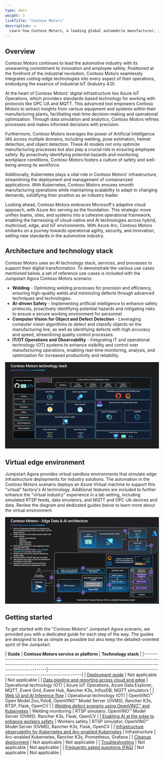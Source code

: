 ```yaml
---
type: docs
weight: 3
linkTitle: "Contoso Motors"
description: >-
  Learn how Contoso Motors, a leading global automobile manufacturer, implements an AI-enhanced cloud-to-edge strategy with Azure Arc, IoT services, Rancher K3s, artificial intelligence, software distribution and data pipelines.
---
```


## Overview

Contoso Motors continues to lead the automotive industry with its unwavering commitment to innovation and employee safety. Positioned at the forefront of the industrial revolution, Contoso Motors seamlessly integrates cutting-edge technologies into every aspect of their operations, embodying the essence of Industrial IoT (Industry 4.0).

At the heart of Contoso Motors' digital infrastructure lies Azure IoT Operations, which providers standards-based technology for working with protocols like OPC UA and MQTT. This advanced tool empowers Contoso Motors to extract insights from various equipment and systems within their manufacturing plants, facilitating real-time decision-making and operational optimization. Through data simulation and analytics, Contoso Motors refines processes and makes informed decisions with precision.

Furthermore, Contoso Motors leverages the power of Artificial Intelligence (AI) across multiple domains, including welding, pose estimation, helmet detection, and object detection. These AI models not only optimize manufacturing processes but also play a crucial role in ensuring employee safety. By proactively identifying potential hazards and monitoring workplace conditions, Contoso Motors fosters a culture of safety and well-being among its workforce.

Additionally, Kubernetes plays a vital role in Contoso Motors' infrastructure, streamlining the deployment and management of containerized applications. With Kubernetes, Contoso Motors ensures smooth manufacturing operations while maintaining scalability to adapt to changing demands, solidifying their position as an industry leader.

Looking ahead, Contoso Motors embraces Microsoft's adaptive cloud approach, with Azure Arc serving as the foundation. This strategic move unifies teams, sites, and systems into a cohesive operational framework, enabling the harnessing of cloud-native and AI technologies across hybrid, multicloud, edge, and IoT environments. With Azure Arc, Contoso Motors embarks on a journey towards operational agility, security, and innovation, setting new standards in the automotive industry.

## Architecture and technology stack

Contoso Motors uses an AI technology stack, services, and processes to support their digital transformation. To demonstrate the various use cases mentioned below, a set of reference use-cases is included with the Jumpstart Agora Contoso Motors scenario:

- **Welding** - Optimizing welding processes for precision and efficiency, ensuring high-quality welds and minimizing defects through advanced techniques and technologies.
- **AI-driven Safety** - Implementing artificial intelligence to enhance safety protocols, proactively identifying potential hazards and mitigating risks to ensure a secure working environment for personnel.
- **Computer Vision for Object and Defect Detection** - Leveraging computer vision algorithms to detect and classify objects on the manufacturing line, as well as identifying defects with high accuracy and speed, streamlining quality control processes.
- **IT/OT Operations and Observability** - Integrating IT and operational technology (OT) systems to enhance visibility and control over manufacturing operations, enabling real-time monitoring, analysis, and optimization for increased productivity and reliability.

![Screenshot showing Contoso Motors applications and technology stack architecture diagram](./img/architecture_diagram.png)

## Virtual edge environment

Jumpstart Agora provides virtual sandbox environments that simulate edge infrastructure deployments for industry solutions. The automation in the Contoso Motors scenario deploys an Azure Virtual machine to support this "virtual" factory's AI technology. Additional features are included to further enhance the "virtual industry" experience in a lab setting, including simulated RTSP feeds, data emulators, and MQTT and OPC UA devices and data. Review the diagram and dedicated guides below to learn more about the virtual environment.

![Screenshot showing Contoso Motors virtual edge environment architecture diagram](./img/simulation_stack.png)

## Getting started

To get started with the "Contoso Motors" Jumpstart Agora scenario, we provided you with a dedicated guide for each step of the way. The guides are designed to be as simple as possible but also keep the detailed-oriented spirit of the Jumpstart.

| **Guide**  | **Contoso Motors service or platform** | **Technology stack** |
|----------------------------------------------------------------------------------------------------------------------------------------------------------------------------------------|-----------------------------------------------------------------------------------------------|
| [Deployment guide](../contoso_motors/deployment/) | Not applicable | Not applicable |
| [Data pipeline and reporting across cloud and edge](../contoso_motors/data_opc/) | Operational technology (OT) | Azure IoT Operations, Azure Data Explorer, MQTT, Event Grid, Event Hub, Rancher K3s, InfluxDB, MQTT simulators |
| [Web UI and AI Inference flow](../contoso_motors/ai_inferencing/) | Operational technology (OT) | OpenVINO™ Open Model Zoo,Yolo8, OpenVINO™ Model Server (OVMS), Rancher K3s, RTSP, Flask, OpenCV  |
| [Welding defect scenario using OpenVINO™ and Kubernetes](../contoso_motors/welding_defect/)  | Welding monitoring  | RTSP simulator, OpenVINO™ Model Server (OVMS), Rancher K3s, Flask, OpenCV  |
| [Enabling AI at the edge to enhance workers safety](../contoso_motors/workers_safety/) | Workers safety  | RTSP simulator, OpenVINO™ Model Server (OVMS), Rancher K3s, Flask, OpenCV |
| [Infrastructure observability for Kubernetes and Arc-enabled Kubernetes](../contoso_motors/k8s_infra_observability/) | Infrastructure | Arc-enabled Kubernetes, Rancher K3s, Prometheus, Grafana  |
| [Cleanup deployment](../contoso_motors/cleanup/) | Not applicable | Not applicable |
| [Troubleshooting](../contoso_motors/troubleshooting/) | Not applicable  | Not applicable |
| [Frequently asked questions (FAQ)](../../faq/) | Not applicable  | Not applicable  |
